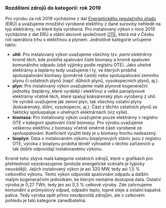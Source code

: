 ### Rozdělení zdrojů do kategorií: rok 2019
Pro výrobu za rok 2019 vycházíme z dat [Energetického regulačního úřadu](https://www.eru.cz) (ERÚ) a uvažujeme množství vyrobené elektřiny z dané suroviny nehledě na typ elektrárny, ve které byla vyrobena. Pro instalovaný výkon v roce 2019 vycházíme z dat ERÚ a státní akciové společnosti [OTE](https://www.ote-cr.cz/cs), která má v Česku roli operátora trhu s elektřinou a plynem. Jednotlivé kategorie určujeme takto:

* **uhlí**: Pro instalovaný výkon uvažujeme všechny tzv. _parní elektrárny_ kromě těch, kde probíhá spalování čisté biomasy a kromě spaloven komunálního odpadu (obě výjimky podle registru OTE). Jako uhelné elektrárny a teplárny tedy uvažujeme i ty, ve kterých probíhá spoluspalování biomasy (poměrně časté) nebo spoluspalování zemního plynu či ostatních plynů (např. důlních plynů, vysokopecních plynů, aj.).
* **plyn**: Pro instalovaný výkon uvažujeme malé plynové kogenerační jednotky (teplárny, které vyrábějí i elektřinu) a velké paroplynové elektrárny včetně těch, které spalují koksárenský plyn vyrobený z uhlí. Ve výrobě uvažujeme jak zemní plyn, tak všechny ostatní plyny (koksárenský, důlní, vysokopecní, aj.). Část z těchto ostatních plynů se fakticky spoluspaluje v uhelných elektrárnách (viz výše).
* **biomasa**: Pro instalovaný výkon uvažujeme pouze elektrárny v registru OTE v kategorii _spalování čisté biomasy_. Pro výrobu uvažujeme veškerou elektřinu z biomasy včetně úměrné části vyrobené ze spoluspalování. Koeficient využití tedy je u biomasy trochu nadsazený.
* **bioplyn**: Data o instalovaném výkonu bioplynových stanic jsou z registru OTE, výroba z bioplynu probíhá téměř výhradně v těchto zařízeních a tak dobře odpovídají instalovanému výkonu.

Kromě toho zbývá malá kategorie ostatních zdrojů, které v grafikách pro přehlednost nezobrazujeme (protože energetické scénáře je typicky neuvádějí). Jejich instalovaný výkon je asi 320 MW, tedy asi 1,5 % celkového výkonu. Tento výkon odpovídá spalovnám odpadu a dalším malým kogeneračním jednotkám, ke kterým nemáme dostupná data. Ostatní výroba je 0,27 TWh, tedy jen asi 0,3 % celkové výroby. Zde zahrnujeme komunální a průmyslový odpad, odpadní teplo, topné oleje a ostatní kapalná paliva. Tedy výroba opět přímo neodpovídá zdrojům, ale v celkovém pohledu je tato kategorie zanedbatelná.